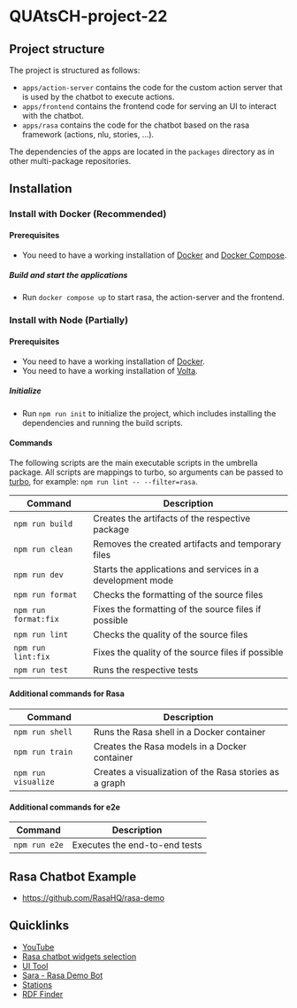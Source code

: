 # QUAtsCH-project-22

## Project structure

The project is structured as follows:

- `apps/action-server` contains the code for the custom action server that is used by the chatbot to execute actions.
- `apps/frontend` contains the frontend code for serving an UI to interact with the chatbot.
- `apps/rasa` contains the code for the chatbot based on the rasa framework (actions, nlu, stories, ...).

The dependencies of the apps are located in the `packages` directory as in other multi-package repositories.

## Installation

### Install with Docker (Recommended)

#### Prerequisites

- You need to have a working installation of [Docker](https://docs.docker.com/install/)
  and [Docker Compose](https://docs.docker.com/compose/install/).

##### Build and start the applications

- Run `docker compose up` to start rasa, the action-server and the frontend.

### Install with Node (Partially)

#### Prerequisites

- You need to have a working installation of [Docker](https://docs.docker.com/install/).
- You need to have a working installation of [Volta](https://docs.volta.sh/guide/getting-started).

##### Initialize

- Run `npm run init` to initialize the project, which includes installing the dependencies and running the build
  scripts.

#### Commands

The following scripts are the main executable scripts in the umbrella package. All scripts are mappings to turbo, so
arguments can be passed to [turbo](https://turbo.build/repo/docs/core-concepts/monorepos/filtering), for
example: `npm run lint -- --filter=rasa`.

| Command              | Description                                                |
|----------------------|------------------------------------------------------------|
| `npm run build`      | Creates the artifacts of the respective package            |
| `npm run clean`      | Removes the created artifacts and temporary files          |
| `npm run dev`        | Starts the applications and services in a development mode |
| `npm run format`     | Checks the formatting of the source files                  |
| `npm run format:fix` | Fixes the formatting of the source files if possible       |
| `npm run lint`       | Checks the quality of the source files                     |
| `npm run lint:fix`   | Fixes the quality of the source files if possible          |
| `npm run test`       | Runs the respective tests                                  |

#### Additional commands for Rasa

| Command             | Description                                            |
|---------------------|--------------------------------------------------------|
| `npm run shell`     | Runs the Rasa shell in a Docker container              |
| `npm run train`     | Creates the Rasa models in a Docker container          |
| `npm run visualize` | Creates a visualization of the Rasa stories as a graph |

#### Additional commands for e2e

| Command       | Description                   |
|---------------|-------------------------------|
| `npm run e2e` | Executes the end-to-end tests |

## Rasa Chatbot Example

- https://github.com/RasaHQ/rasa-demo

## Quicklinks

- [YouTube](https://www.youtube.com/watch?v=ZhRo3gfLk90)
- [Rasa chatbot widgets selection](https://forum.rasa.com/t/which-rasa-chatbot-widget-to-use/48616)
- [UI Tool](https://botfront.io/)
- [Sara - Rasa Demo Bot](https://github.com/RasaHQ/rasa-demo)
- [Stations](https://lupo-cloud.de/air-app/stations)
- [RDF Finder](https://lov.linkeddata.es/dataset/lov/terms?q=)